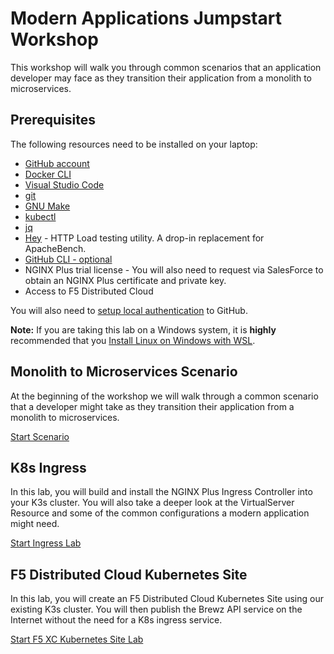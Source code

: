 # Modern Applications Jumpstart Workshop

This workshop will walk you through common scenarios that an application developer may face as they transition their application from a monolith to microservices.

## Prerequisites

The following resources need to be installed on your laptop:

- [GitHub account](https://github.com)
- [Docker CLI](https://docs.docker.com/engine/install/)
- [Visual Studio Code](https://code.visualstudio.com/)
- [git](https://git-scm.com/downloads)
- [GNU Make](https://www.gnu.org/software/make/)
- [kubectl](https://kubernetes.io/docs/tasks/tools/)
- [jq](https://stedolan.github.io/jq/)
- [Hey](https://github.com/rakyll/hey) - HTTP Load testing utility. A drop-in replacement for ApacheBench.
- [GitHub CLI - optional](https://cli.github.com/)
- NGINX Plus trial license - You will also need to request via SalesForce to obtain an NGINX Plus certificate and private key.
- Access to F5 Distributed Cloud

You will also need to [setup local authentication](https://docs.github.com/en/authentication) to GitHub.

**Note:** If you are taking this lab on a Windows system, it is **highly** recommended that you [Install Linux on Windows with WSL](https://docs.microsoft.com/en-us/windows/wsl/install).

## Monolith to Microservices Scenario

At the beginning of the workshop we will walk through a common scenario that a developer might take as they transition their application from a monolith to microservices.

[Start Scenario](scenario/README.md)

## K8s Ingress

In this lab, you will build and install the NGINX Plus Ingress Controller into your K3s cluster.  You will also take a deeper look at the VirtualServer Resource and some of the common configurations a modern application might need.

[Start Ingress Lab](ingress/README.md)

## F5 Distributed Cloud Kubernetes Site

In this lab, you will create an F5 Distributed Cloud Kubernetes Site using our existing K3s cluster.  You will then publish the Brewz API service on the Internet without the need for a K8s ingress service.

[Start F5 XC Kubernetes Site Lab](f5xc_k8s_site/README.md)
